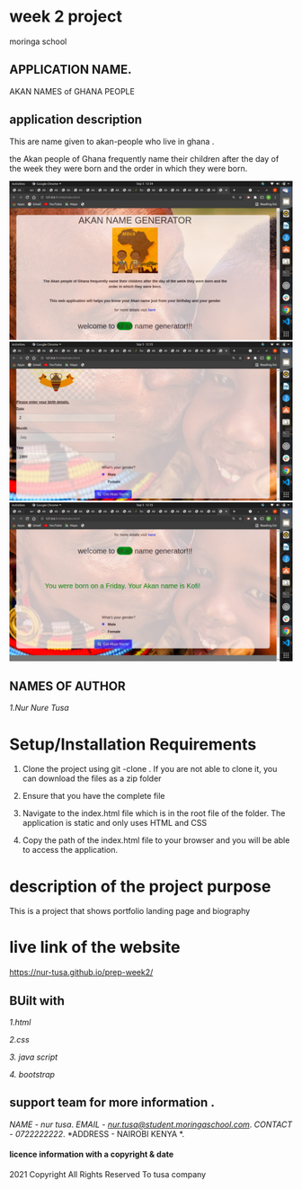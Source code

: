 # week 2 project
 moringa school
## APPLICATION NAME.
 AKAN NAMES of GHANA PEOPLE

 ## application description
This are name given to akan-people who live in ghana .

the Akan people of Ghana frequently name their children after
the day of the week they were born and the order in which they were born.

 <img src="image/1.png">
  <img src="image/2.png">
 <img src="image/3.png">

 



## NAMES OF AUTHOR
*1.Nur Nure Tusa*

# Setup/Installation Requirements

1. Clone the project using git -clone . If you are not able to clone it, you can download the files as a zip folder

2. Ensure that you have the complete file

3. Navigate to the index.html file which is in the root file of the folder. The application is static and only uses HTML and CSS 

4. Copy the path of the index.html file to your browser and you will be able to access the application.


# description of the project purpose
This is a project that shows portfolio landing page and biography


# live link of the website
 https://nur-tusa.github.io/prep-week2/


## BUilt with
*1.html*

*2.css*

*3. java script*

*4. bootstrap*


## support team for more information .
*NAME - nur tusa*.
*EMAIL - nur.tusa@student.moringaschool.com*.
*CONTACT - 0722222222*. 
*ADDRESS - NAIROBI KENYA *.


#### licence information with a copyright & date

2021 Copyright All Rights Reserved To tusa company







